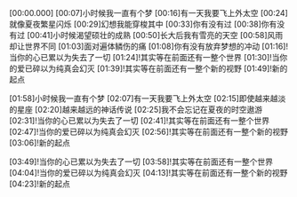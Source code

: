 [00:00.000]
[00:07]小时候我一直有个梦
[00:16]有一天我要飞上外太空
[00:24]就像夏夜繁星闪烁
[00:29]幻想我能穿梭其中
[00:33]你有没有过
[00:38]你有没有过
[00:41]小时候渴望硕壮的成熟
[00:50]长大后我有雪亮的天空
[00:58]风雨却让世界不同
[01:03]面对遍体鳞伤的痛
[01:08]你有没有放弃梦想的冲动
[01:16]!当你的心已累以为失去了一切
[01:24]!其实等在前面还有一整个世界
[01:30]!当你的爱已碎以为纯真会幻灭
[01:39]!其实等在前面还有一整个新的视野
[01:49]!新的起点

[01:58]小时候我一直有个梦
[02:07]有一天我要飞上外太空
[02:15]即使越来越淡的星座
[02:20]越来越远的神话传说
[02:25]我不会忘记在夏夜的时空遨游
[02:31]!当你的心已累以为失去了一切
[02:41]!其实等在前面还有一整个世界
[02:47]!当你的爱已碎以为纯真会幻灭
[02:56]!其实等在前面还有一整个新的视野
[03:06]!新的起点

[03:49]!当你的心已累以为失去了一切
[03:58]!其实等在前面还有一整个世界
[04:04]!当你的爱已碎以为纯真会幻灭
[04:13]!其实等在前面还有一整个新的视野
[04:23]!新的起点